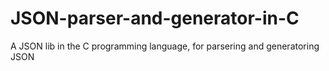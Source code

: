 # JSON-parser-and-generator-in-C
A JSON lib in the C programming language,  for parsering and generatoring JSON
